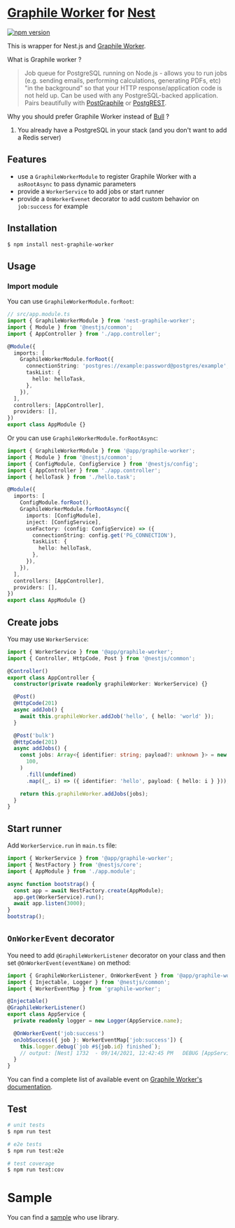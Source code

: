 # [Graphile Worker](https://github.com/graphile/worker) for [Nest](https://github.com/nestjs/nest)

[![npm version](https://badge.fury.io/js/nestjs-graphile-worker.svg)](https://badge.fury.io/js/nestjs-graphile-worker)

This is wrapper for Nest.js and [Graphile Worker](https://github.com/graphile/worker).

What is Graphile worker ?

> Job queue for PostgreSQL running on Node.js - allows you to run jobs (e.g. sending emails, performing calculations, generating PDFs, etc) "in the background" so that your HTTP response/application code is not held up. Can be used with any PostgreSQL-backed application. Pairs beautifully with [PostGraphile](https://www.graphile.org/postgraphile/) or [PostgREST](http://postgrest.org/).

Why you should prefer Graphile Worker instead of [Bull](https://github.com/nestjs/bull) ?

1. You already have a PostgreSQL in your stack (and you don't want to add a Redis server)

## Features

- use a `GraphileWorkerModule` to register Graphile Worker with a `asRootAsync` to pass dynamic parameters
- provide a `WorkerService` to add jobs or start runner
- provide a `OnWorkerEvenet` decorator to add custom behavior on `job:success` for example

## Installation

```bash
$ npm install nest-graphile-worker
```

## Usage

### Import module

You can use `GraphileWorkerModule.forRoot`:

```ts
// src/app.module.ts
import { GraphileWorkerModule } from 'nest-graphile-worker';
import { Module } from '@nestjs/common';
import { AppController } from './app.controller';

@Module({
  imports: [
    GraphileWorkerModule.forRoot({
      connectionString: 'postgres://example:password@postgres/example',
      taskList: {
        hello: helloTask,
      },
    }),
  ],
  controllers: [AppController],
  providers: [],
})
export class AppModule {}
```

Or you can use `GraphileWorkerModule.forRootAsync`:

```ts
import { GraphileWorkerModule } from '@app/graphile-worker';
import { Module } from '@nestjs/common';
import { ConfigModule, ConfigService } from '@nestjs/config';
import { AppController } from './app.controller';
import { helloTask } from './hello.task';

@Module({
  imports: [
    ConfigModule.forRoot(),
    GraphileWorkerModule.forRootAsync({
      imports: [ConfigModule],
      inject: [ConfigService],
      useFactory: (config: ConfigService) => ({
        connectionString: config.get('PG_CONNECTION'),
        taskList: {
          hello: helloTask,
        },
      }),
    }),
  ],
  controllers: [AppController],
  providers: [],
})
export class AppModule {}
```

## Create jobs

You may use `WorkerService`:

```ts
import { WorkerService } from '@app/graphile-worker';
import { Controller, HttpCode, Post } from '@nestjs/common';

@Controller()
export class AppController {
  constructor(private readonly graphileWorker: WorkerService) {}

  @Post()
  @HttpCode(201)
  async addJob() {
    await this.graphileWorker.addJob('hello', { hello: 'world' });
  }

  @Post('bulk')
  @HttpCode(201)
  async addJobs() {
    const jobs: Array<{ identifier: string; payload?: unknown }> = new Array(
      100,
    )
      .fill(undefined)
      .map((_, i) => ({ identifier: 'hello', payload: { hello: i } }));

    return this.graphileWorker.addJobs(jobs);
  }
}
```

## Start runner

Add `WorkerService.run` in `main.ts` file:

```ts
import { WorkerService } from '@app/graphile-worker';
import { NestFactory } from '@nestjs/core';
import { AppModule } from './app.module';

async function bootstrap() {
  const app = await NestFactory.create(AppModule);
  app.get(WorkerService).run();
  await app.listen(3000);
}
bootstrap();
```

## `OnWorkerEvent` decorator

You need to add `@GraphileWorkerListener` decorator on your class and then set `@OnWorkerEvent(eventName)` on method:

```ts
import { GraphileWorkerListener, OnWorkerEvent } from '@app/graphile-worker';
import { Injectable, Logger } from '@nestjs/common';
import { WorkerEventMap } from 'graphile-worker';

@Injectable()
@GraphileWorkerListener()
export class AppService {
  private readonly logger = new Logger(AppService.name);

  @OnWorkerEvent('job:success')
  onJobSuccess({ job }: WorkerEventMap['job:success']) {
    this.logger.debug(`job #${job.id} finished`);
    // output: [Nest] 1732  - 09/14/2021, 12:42:45 PM   DEBUG [AppService] job #349 finished
  }
}
```

You can find a complete list of available event on [Graphile Worker's documentation](https://github.com/graphile/worker#workerevents).

## Test

```bash
# unit tests
$ npm run test

# e2e tests
$ npm run test:e2e

# test coverage
$ npm run test:cov
```

# Sample

You can find a [sample](./sample/README.md) who use library.
